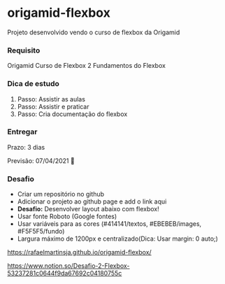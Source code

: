 # origamid-flexbox
Projeto desenvolvido vendo o curso de flexbox da Origamid

### Requisito

Origamid
Curso de Flexbox
2 Fundamentos do Flexbox

### Dica de estudo

1. Passo: Assistir as aulas
2. Passo: Assistir e praticar
3. Passo: Cria documentação do flexbox

### Entregar

Prazo: 3 dias

Previsão: 07/04/2021 🤞

### Desafio

- Criar um repositório no github
- Adicionar o projeto ao github page e add o link aqui
- **Desafio:** Desenvolver layout abaixo com flexbox!
- Usar fonte Roboto (Google fontes)
- Usar variáveis para as cores (#414141/textos, #EBEBEB/images, #F5F5F5/fundo)
- Largura máximo de 1200px e centralizado(Dica: Usar margin: 0 auto;)

https://rafaelmartinsja.github.io/origamid-flexbox/

https://www.notion.so/Desafio-2-Flexbox-53237281c0644f9da67692c04180755c

